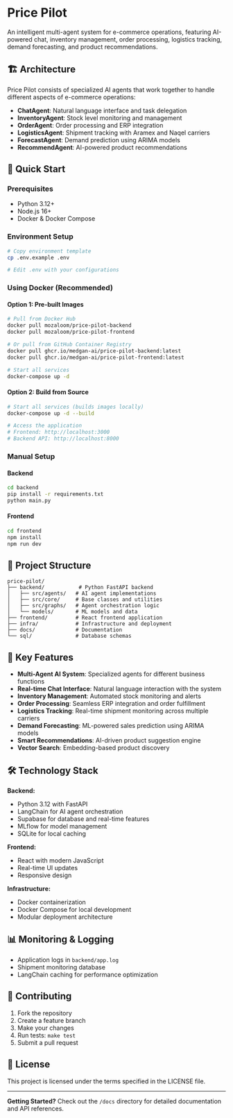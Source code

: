 # Price Pilot

An intelligent multi-agent system for e-commerce operations, featuring AI-powered chat, inventory management, order processing, logistics tracking, demand forecasting, and product recommendations.

## 🏗️ Architecture

Price Pilot consists of specialized AI agents that work together to handle different aspects of e-commerce operations:

- **ChatAgent**: Natural language interface and task delegation
- **InventoryAgent**: Stock level monitoring and management
- **OrderAgent**: Order processing and ERP integration
- **LogisticsAgent**: Shipment tracking with Aramex and Naqel carriers
- **ForecastAgent**: Demand prediction using ARIMA models
- **RecommendAgent**: AI-powered product recommendations

## 🚀 Quick Start

### Prerequisites
- Python 3.12+
- Node.js 16+
- Docker & Docker Compose

### Environment Setup
```bash
# Copy environment template
cp .env.example .env

# Edit .env with your configurations
```

### Using Docker (Recommended)

#### Option 1: Pre-built Images
```bash
# Pull from Docker Hub
docker pull mozaloom/price-pilot-backend
docker pull mozaloom/price-pilot-frontend

# Or pull from GitHub Container Registry
docker pull ghcr.io/medgan-ai/price-pilot-backend:latest
docker pull ghcr.io/medgan-ai/price-pilot-frontend:latest

# Start all services
docker-compose up -d
```

#### Option 2: Build from Source
```bash
# Start all services (builds images locally)
docker-compose up -d --build

# Access the application
# Frontend: http://localhost:3000
# Backend API: http://localhost:8000
```

### Manual Setup

#### Backend
```bash
cd backend
pip install -r requirements.txt
python main.py
```

#### Frontend
```bash
cd frontend
npm install
npm run dev
```

## 📁 Project Structure

```
price-pilot/
├── backend/           # Python FastAPI backend
│   ├── src/agents/   # AI agent implementations
│   ├── src/core/     # Base classes and utilities
│   ├── src/graphs/   # Agent orchestration logic
│   └── models/       # ML models and data
├── frontend/         # React frontend application
├── infra/            # Infrastructure and deployment
├── docs/             # Documentation
└── sql/              # Database schemas
```

## 🔧 Key Features

- **Multi-Agent AI System**: Specialized agents for different business functions
- **Real-time Chat Interface**: Natural language interaction with the system
- **Inventory Management**: Automated stock monitoring and alerts
- **Order Processing**: Seamless ERP integration and order fulfillment
- **Logistics Tracking**: Real-time shipment monitoring across multiple carriers
- **Demand Forecasting**: ML-powered sales prediction using ARIMA models
- **Smart Recommendations**: AI-driven product suggestion engine
- **Vector Search**: Embedding-based product discovery

## 🛠️ Technology Stack

**Backend:**
- Python 3.12 with FastAPI
- LangChain for AI agent orchestration
- Supabase for database and real-time features
- MLflow for model management
- SQLite for local caching

**Frontend:**
- React with modern JavaScript
- Real-time UI updates
- Responsive design

**Infrastructure:**
- Docker containerization
- Docker Compose for local development
- Modular deployment architecture

## 📊 Monitoring & Logging

- Application logs in `backend/app.log`
- Shipment monitoring database
- LangChain caching for performance optimization

## 🤝 Contributing

1. Fork the repository
2. Create a feature branch
3. Make your changes
4. Run tests: `make test`
5. Submit a pull request

## 📄 License

This project is licensed under the terms specified in the LICENSE file.

---

**Getting Started?** Check out the `/docs` directory for detailed documentation and API references.